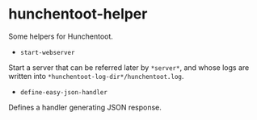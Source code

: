 # hunchentoot-helper

Some helpers for Hunchentoot.

* `start-webserver`

Start a server that can be referred later by `*server*`, and whose logs
are written into `*hunchentoot-log-dir*/hunchentoot.log`.

* `define-easy-json-handler`

Defines a handler generating JSON response.
